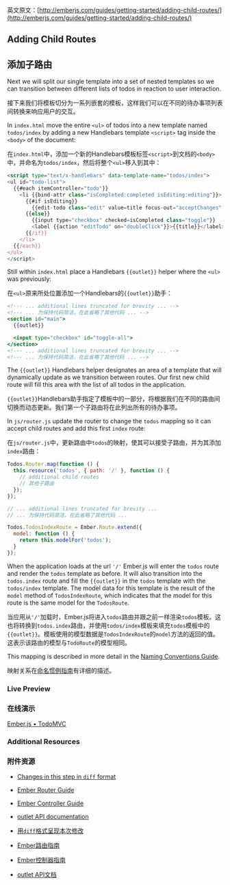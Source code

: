 英文原文：[http://emberjs.com/guides/getting-started/adding-child-routes/](http://emberjs.com/guides/getting-started/adding-child-routes/)

## Adding Child Routes

## 添加子路由

Next we will split our single template into a set of nested templates so we can transition between different lists of todos in reaction to user interaction.

接下来我们将模板切分为一系列嵌套的模板，这样我们可以在不同的待办事项列表间转换来响应用户的交互。

In `index.html` move the entire `<ul>` of todos into a new template named `todos/index` by adding a new Handlebars template `<script>` tag inside the `<body>` of the document:

在`index.html`中，添加一个新的Handlebars模板标签`<script>`到文档的`<body>`中，并命名为`todos/index`，然后将整个`<ul>`移入到其中：

```html
<script type="text/x-handlebars" data-template-name="todos/index">
<ul id="todo-list">
  {{#each itemController="todo"}}
    <li {{bind-attr class="isCompleted:completed isEditing:editing"}}>
      {{#if isEditing}}
        {{edit-todo class="edit" value=title focus-out="acceptChanges" insert-newline="acceptChanges"}}
      {{else}}
        {{input type="checkbox" checked=isCompleted class="toggle"}}
        <label {{action "editTodo" on="doubleClick"}}>{{title}}</label><button {{action "removeTodo"}} class="destroy"></button>
      {{/if}}
    </li>
  {{/each}}
</ul>
</script>
```

Still within `index.html` place a Handlebars `{{outlet}}` helper where the `<ul>` was previously:

在`<ul>`原来所处位置添加一个Handlebars的`{{outlet}}`助手：


```handlebars
<!--- ... additional lines truncated for brevity ... -->
<!--- ... 为保持代码简洁，在此省略了其他代码 ... -->
<section id="main">
  {{outlet}}

  <input type="checkbox" id="toggle-all">
</section>
<!--- ... additional lines truncated for brevity ... -->
<!--- ... 为保持代码简洁，在此省略了其他代码 ... -->
```

The `{{outlet}}` Handlebars helper designates an area of a template that will dynamically update as we transition between routes. Our first new child route will fill this area with the list of all todos in the application.

`{{outlet}}`Handlebars助手指定了模板中的一部分，将根据我们在不同的路由间切换而动态更新。我们第一个子路由将在此列出所有的待办事项。

In `js/router.js` update the router to change the `todos` mapping so it can accept child routes and add this first `index` route:

在`js/router.js`中，更新路由中`todos`的映射，使其可以接受子路由，并为其添加`index`路由：

```javascript
Todos.Router.map(function () {
  this.resource('todos', { path: '/' }, function () {
    // additional child routes
    // 其他子路由
  });
});

// ... additional lines truncated for brevity ...
// ... 为保持代码简洁，在此省略了其他代码 ...

Todos.TodosIndexRoute = Ember.Route.extend({
  model: function () {
    return this.modelFor('todos');
  }
});
```

When the application loads at the url `'/'` Ember.js will enter the `todos` route and render the `todos` template as before. It will also transition into the `todos.index` route and fill the `{{outlet}}` in the `todos` template with the `todos/index` template.  The model data for this template is the result of the `model` method of `TodosIndexRoute`, which indicates that the 
model for this route is the same model for the `TodosRoute`.

当应用从`'/'`加载时，Ember.js将进入`todos`路由并跟之前一样渲染`todos`模板。这也将转换到`todos.index`路由，并使用`todos/index`模板来填充`todos`模板中的`{{outlet}}`。模板使用的模型数据是`TodosIndexRoute`的`model`方法的返回的值。这表示该路由的模型与`TodoRoute`的模型相同。

This mapping is described in more detail in the [Naming Conventions Guide](/guides/concepts/naming-conventions).

映射关系在[命名惯例指南](/guides/concepts/naming-conventions)有详细的描述。

### Live Preview

### 在线演示

<a class="jsbin-embed" href="http://jsbin.com/oweNovo/1/embed?live">Ember.js • TodoMVC</a><script src="http://static.jsbin.com/js/embed.js"></script>

### Additional Resources

### 附件资源

  * [Changes in this step in `diff` format](https://github.com/emberjs/quickstart-code-sample/commit/3bab8f1519ffc1ca2d5a12d1de35e4c764c91f05)
  * [Ember Router Guide](/guides/routing)
  * [Ember Controller Guide](/guides/controllers)
  * [outlet API documentation](http://emberjs.com/api/classes/Ember.Handlebars.helpers.html#method_outlet)

  * [用`diff`格式呈现本次修改](https://github.com/emberjs/quickstart-code-sample/commit/3bab8f1519ffc1ca2d5a12d1de35e4c764c91f05)
  * [Ember路由指南](/guides/routing)
  * [Ember控制器指南](/guides/controllers)
  * [outlet API文档](http://emberjs.com/api/classes/Ember.Handlebars.helpers.html#method_outlet)

